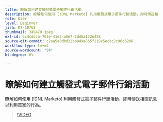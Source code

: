 ```yaml
---
title: 瞭解如何建立觸發式電子郵件行銷活動
description: 瞭解如何使用 [!DNL Marketo] 利用觸發式電子郵件行銷活動，即時傳送相關訊息以利用買家的行為。
role: User
level: Beginner
jira: KT-10762
thumbnail: 345479.jpeg
exl-id: 6c4cdcca-703e-41e2-a6e7-2ddba152e458
source-git-commit: c2aa5a0dbd22bb949a865f219e5ecbc2c96d6286
workflow-type: tm+mt
source-wordcount: '54'
ht-degree: 0%

---
```


# 瞭解如何建立觸發式電子郵件行銷活動

瞭解如何使用 [!DNL Marketo] 利用觸發式電子郵件行銷活動，即時傳送相關訊息以利用買家的行為。

>[!VIDEO](https://video.tv.adobe.com/v/345479/?quality=12&learn=on)
